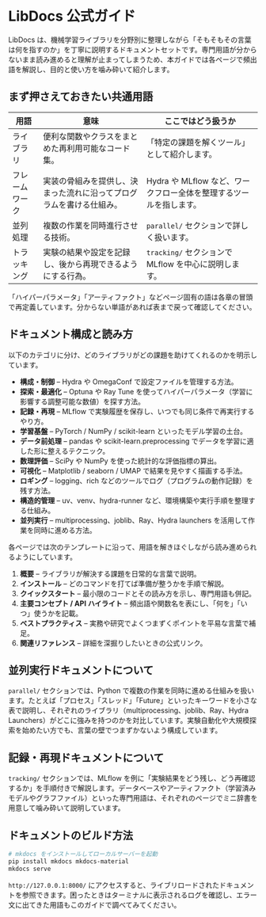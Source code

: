 # LibDocs 公式ガイド

LibDocs は、機械学習ライブラリを分野別に整理しながら「そもそもその言葉は何を指すのか」を丁寧に説明するドキュメントセットです。専門用語が分からないまま読み進めると理解が止まってしまうため、本ガイドでは各ページで頻出語を解説し、目的と使い方を噛み砕いて紹介します。

## まず押さえておきたい共通用語

| 用語 | 意味 | ここではどう扱うか |
| --- | --- | --- |
| ライブラリ | 便利な関数やクラスをまとめた再利用可能なコード集。 | 「特定の課題を解くツール」として紹介します。 |
| フレームワーク | 実装の骨組みを提供し、決まった流れに沿ってプログラムを書ける仕組み。 | Hydra や MLflow など、ワークフロー全体を整理するツールを指します。 |
| 並列処理 | 複数の作業を同時進行させる技術。 | `parallel/` セクションで詳しく扱います。 |
| トラッキング | 実験の結果や設定を記録し、後から再現できるようにする行為。 | `tracking/` セクションで MLflow を中心に説明します。 |

「ハイパーパラメータ」「アーティファクト」などページ固有の語は各章の冒頭で再定義しています。分からない単語があれば表まで戻って確認してください。

## ドキュメント構成と読み方

以下のカテゴリに分け、どのライブラリがどの課題を助けてくれるのかを明示しています。

- **構成・制御** – Hydra や OmegaConf で設定ファイルを管理する方法。
- **探索・最適化** – Optuna や Ray Tune を使ってハイパーパラメータ（学習に影響する調整可能な数値）を探す方法。
- **記録・再現** – MLflow で実験履歴を保存し、いつでも同じ条件で再実行するやり方。
- **学習基盤** – PyTorch / NumPy / scikit-learn といったモデル学習の土台。
- **データ前処理** – pandas や scikit-learn.preprocessing でデータを学習に適した形に整えるテクニック。
- **数理評価** – SciPy や NumPy を使った統計的な評価指標の算出。
- **可視化** – Matplotlib / seaborn / UMAP で結果を見やすく描画する手法。
- **ロギング** – logging、rich などのツールでログ（プログラムの動作記録）を残す方法。
- **構造的管理** – uv、venv、hydra-runner など、環境構築や実行手順を整理する仕組み。
- **並列実行** – multiprocessing、joblib、Ray、Hydra launchers を活用して作業を同時に進める方法。

各ページでは次のテンプレートに沿って、用語を解きほぐしながら読み進められるようにしています。

1. **概要** – ライブラリが解決する課題を日常的な言葉で説明。
2. **インストール** – どのコマンドを打てば準備が整うかを手順で解説。
3. **クイックスタート** – 最小限のコードとその読み方を示し、専門用語も併記。
4. **主要コンセプト / API ハイライト** – 頻出語や関数名を表にし、「何を」「いつ」使うかを記載。
5. **ベストプラクティス** – 実務や研究でよくつまずくポイントを平易な言葉で補足。
6. **関連リファレンス** – 詳細を深掘りしたいときの公式リンク。

## 並列実行ドキュメントについて

`parallel/` セクションでは、Python で複数の作業を同時に進める仕組みを扱います。たとえば「プロセス」「スレッド」「Future」といったキーワードを小さな表で説明し、それぞれのライブラリ（multiprocessing、joblib、Ray、Hydra Launchers）がどこに強みを持つのかを対比しています。実験自動化や大規模探索を始めたい方でも、言葉の壁でつまずかないよう構成しています。

## 記録・再現ドキュメントについて

`tracking/` セクションでは、MLflow を例に「実験結果をどう残し、どう再確認するか」を手順付きで解説します。データベースやアーティファクト（学習済みモデルやグラフファイル）といった専門用語は、それぞれのページでミニ辞書を用意して噛み砕いて説明しています。

## ドキュメントのビルド方法

```bash
# mkdocs をインストールしてローカルサーバーを起動
pip install mkdocs mkdocs-material
mkdocs serve
```

`http://127.0.0.1:8000/` にアクセスすると、ライブリロードされたドキュメントを参照できます。困ったときはターミナルに表示されるログを確認し、エラー文に出てきた用語もこのガイドで調べてみてください。
